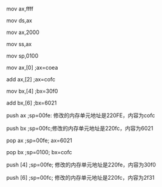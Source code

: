 mov ax,ffff

mov ds,ax

mov ax,2000

mov ss,ax

mov sp,0100

mov ax,[0] 	;ax=coea

add ax,[2]	;ax=cofc

mov bx,[4]	;bx=30f0

add bx,[6]	;bx=6021

push ax	;sp=00fe: 修改的内存单元地址是220FE，内容为cofc

push bx	;sp=00fc;修改的内存单元地址是220fc，内容为6021

pop ax	;sp=00fe;	ax=6021

pop bx	;sp=0100;	bx=cofc

push [4]	;sp=00fe;	修改的内存单元地址是220fe，内容为30f0

push [6]	;sp=00fc;	修改的内存单元地址是220fc，内容为2f31